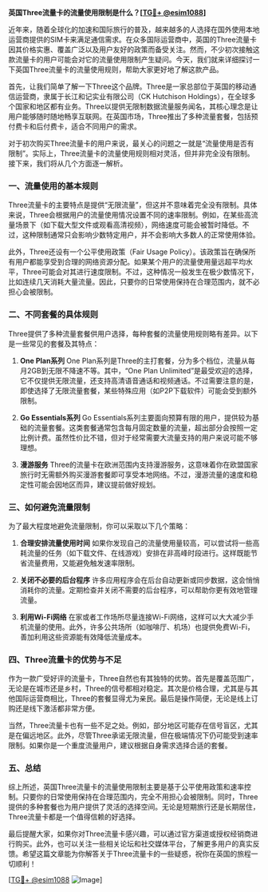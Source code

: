 **英国Three流量卡的流量使用限制是什么？[[TG💪+ @esim1088](https://t.me/s/esim1088)]**

近年来，随着全球化的加速和国际旅行的普及，越来越多的人选择在国外使用本地运营商提供的SIM卡来满足通信需求。在众多国际运营商中，英国的Three流量卡因其价格实惠、覆盖广泛以及用户友好的政策而备受关注。然而，不少初次接触这款流量卡的用户可能会对它的流量使用限制产生疑问。今天，我们就来详细探讨一下英国Three流量卡的流量使用规则，帮助大家更好地了解这款产品。

首先，让我们简单了解一下Three这个品牌。Three是一家总部位于英国的移动通信运营商，隶属于长江和记实业有限公司（CK Hutchison Holdings），在全球多个国家和地区都有业务。Three以提供无限制数据流量服务闻名，其核心理念是让用户能够随时随地畅享互联网。在英国市场，Three推出了多种流量套餐，包括预付费卡和后付费卡，适合不同用户的需求。

对于初次购买Three流量卡的用户来说，最关心的问题之一就是“流量使用是否有限制”。实际上，Three流量卡的流量使用规则相对灵活，但并非完全没有限制。接下来，我们将从几个方面逐一解析。

### **一、流量使用的基本规则**

Three流量卡的主要特点是提供“无限流量”，但这并不意味着完全没有限制。具体来说，Three会根据用户的流量使用情况设置不同的速率限制。例如，在某些高流量场景下（如下载大型文件或观看高清视频），网络速度可能会被暂时降低。不过，这种限制通常只会影响少数特定用户，并不会影响大多数人的正常使用体验。

此外，Three还设有一个公平使用政策（Fair Usage Policy）。该政策旨在确保所有用户都能享受到合理的网络资源分配。如果某个用户的流量使用量远超平均水平，Three可能会对其进行速度限制。不过，这种情况一般发生在极少数情况下，比如连续几天消耗大量流量。因此，只要你的日常使用保持在合理范围内，就不必担心会被限制。

### **二、不同套餐的具体规则**

Three提供了多种流量套餐供用户选择，每种套餐的流量使用规则略有差异。以下是一些常见的套餐及其特点：

1. **One Plan系列**
   One Plan系列是Three的主打套餐，分为多个档位，流量从每月2GB到无限不降速不等。其中，“One Plan Unlimited”是最受欢迎的选择，它不仅提供无限流量，还支持高清语音通话和视频通话。不过需要注意的是，即使选择了无限流量套餐，某些特殊应用（如P2P下载软件）可能会受到额外限制。

2. **Go Essentials系列**
   Go Essentials系列主要面向预算有限的用户，提供较为基础的流量套餐。这类套餐通常包含每月固定数量的流量，超出部分会按照一定比例计费。虽然性价比不错，但对于经常需要大流量支持的用户来说可能不够理想。

3. **漫游服务**
   Three的流量卡在欧洲范围内支持漫游服务，这意味着你在欧盟国家旅行时无需额外购买漫游套餐即可享受本地网络。不过，漫游流量的速度和稳定性可能会因地区而异，建议提前做好规划。

### **三、如何避免流量限制**

为了最大程度地避免流量限制，你可以采取以下几个策略：

1. **合理安排流量使用时间**
   如果你发现自己的流量使用量较高，可以尝试将一些高耗流量的任务（如下载文件、在线游戏）安排在非高峰时段进行。这样既能节省流量费用，又能避免触发速率限制。

2. **关闭不必要的后台程序**
   许多应用程序会在后台自动更新或同步数据，这会悄悄消耗你的流量。定期检查并关闭不需要的后台程序，可以帮助你更有效地管理流量。

3. **利用Wi-Fi网络**
   在家或者工作场所尽量连接Wi-Fi网络，这样可以大大减少手机流量的使用。此外，许多公共场所（如咖啡厅、机场）也提供免费Wi-Fi，善加利用这些资源能有效降低流量成本。

### **四、Three流量卡的优势与不足**

作为一款广受好评的流量卡，Three自然也有其独特的优势。首先是覆盖范围广，无论是在城市还是乡村，Three的信号都相对稳定。其次是价格合理，尤其是与其他国际运营商相比，Three的套餐显得尤为亲民。最后是操作简便，无论是线上订购还是线下激活都非常方便。

当然，Three流量卡也有一些不足之处。例如，部分地区可能存在信号盲区，尤其是在偏远地区。此外，尽管Three承诺无限流量，但在极端情况下仍可能受到速率限制。如果你是一个重度流量用户，建议根据自身需求选择合适的套餐。

### **五、总结**

综上所述，英国Three流量卡的流量使用限制主要是基于公平使用政策和速率控制。只要你的日常使用保持在合理范围内，完全不用担心会被限制。同时，Three提供的多种套餐也为用户提供了灵活的选择空间。无论是短期旅行还是长期居住，Three流量卡都是一个值得信赖的好选择。

最后提醒大家，如果你对Three流量卡感兴趣，可以通过官方渠道或授权经销商进行购买。此外，也可以关注一些相关论坛和社交媒体平台，了解更多用户的真实反馈。希望这篇文章能为你解答关于Three流量卡的一些疑惑，祝你在英国的旅程一切顺利！

[[TG💪+ @esim1088](https://t.me/s/esim1088) ![Image](https://i.postimg.cc/4NQfJmqS/Snipaste-2025-05-13-00-14-12.png)]